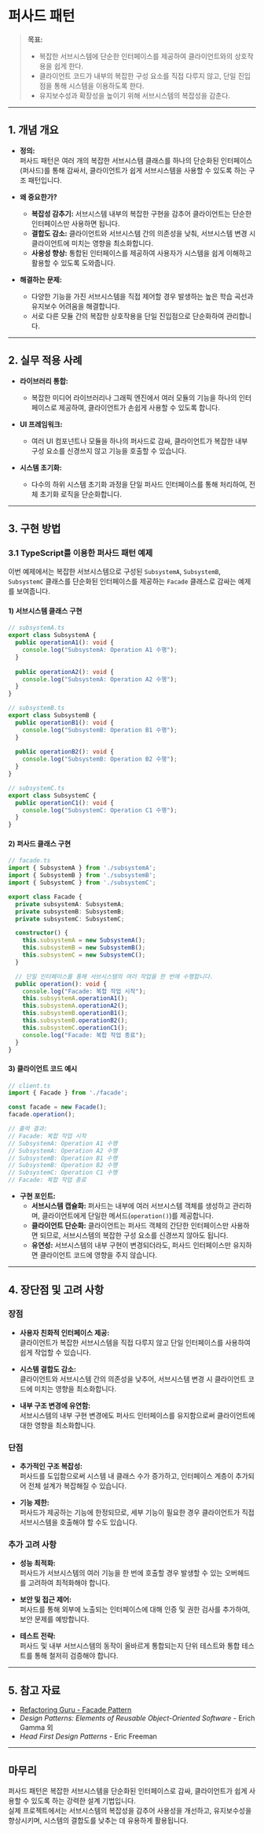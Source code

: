 # 퍼사드 패턴

> **목표:**  
> - 복잡한 서브시스템에 단순한 인터페이스를 제공하여 클라이언트와의 상호작용을 쉽게 한다.  
> - 클라이언트 코드가 내부의 복잡한 구성 요소를 직접 다루지 않고, 단일 진입점을 통해 시스템을 이용하도록 한다.  
> - 유지보수성과 확장성을 높이기 위해 서브시스템의 복잡성을 감춘다.

---

## 1. 개념 개요

- **정의:**  
  퍼사드 패턴은 여러 개의 복잡한 서브시스템 클래스를 하나의 단순화된 인터페이스(퍼사드)를 통해 감싸서, 클라이언트가 쉽게 서브시스템을 사용할 수 있도록 하는 구조 패턴입니다.

- **왜 중요한가?**  
  - **복잡성 감추기:** 서브시스템 내부의 복잡한 구현을 감추어 클라이언트는 단순한 인터페이스만 사용하면 됩니다.  
  - **결합도 감소:** 클라이언트와 서브시스템 간의 의존성을 낮춰, 서브시스템 변경 시 클라이언트에 미치는 영향을 최소화합니다.  
  - **사용성 향상:** 통합된 인터페이스를 제공하여 사용자가 시스템을 쉽게 이해하고 활용할 수 있도록 도와줍니다.

- **해결하는 문제:**  
  - 다양한 기능을 가진 서브시스템을 직접 제어할 경우 발생하는 높은 학습 곡선과 유지보수 어려움을 해결합니다.  
  - 서로 다른 모듈 간의 복잡한 상호작용을 단일 진입점으로 단순화하여 관리합니다.

---

## 2. 실무 적용 사례

- **라이브러리 통합:**  
  - 복잡한 미디어 라이브러리나 그래픽 엔진에서 여러 모듈의 기능을 하나의 인터페이스로 제공하여, 클라이언트가 손쉽게 사용할 수 있도록 합니다.

- **UI 프레임워크:**  
  - 여러 UI 컴포넌트나 모듈을 하나의 퍼사드로 감싸, 클라이언트가 복잡한 내부 구성 요소를 신경쓰지 않고 기능을 호출할 수 있습니다.

- **시스템 초기화:**  
  - 다수의 하위 시스템 초기화 과정을 단일 퍼사드 인터페이스를 통해 처리하여, 전체 초기화 로직을 단순화합니다.

---

## 3. 구현 방법

### 3.1 TypeScript를 이용한 퍼사드 패턴 예제

이번 예제에서는 복잡한 서브시스템으로 구성된 `SubsystemA`, `SubsystemB`, `SubsystemC` 클래스를 단순화된 인터페이스를 제공하는 `Facade` 클래스로 감싸는 예제를 보여줍니다.

#### **1) 서브시스템 클래스 구현**

```typescript
// subsystemA.ts
export class SubsystemA {
  public operationA1(): void {
    console.log("SubsystemA: Operation A1 수행");
  }
  
  public operationA2(): void {
    console.log("SubsystemA: Operation A2 수행");
  }
}
```

```typescript
// subsystemB.ts
export class SubsystemB {
  public operationB1(): void {
    console.log("SubsystemB: Operation B1 수행");
  }
  
  public operationB2(): void {
    console.log("SubsystemB: Operation B2 수행");
  }
}
```

```typescript
// subsystemC.ts
export class SubsystemC {
  public operationC1(): void {
    console.log("SubsystemC: Operation C1 수행");
  }
}
```

#### **2) 퍼사드 클래스 구현**

```typescript
// facade.ts
import { SubsystemA } from './subsystemA';
import { SubsystemB } from './subsystemB';
import { SubsystemC } from './subsystemC';

export class Facade {
  private subsystemA: SubsystemA;
  private subsystemB: SubsystemB;
  private subsystemC: SubsystemC;

  constructor() {
    this.subsystemA = new SubsystemA();
    this.subsystemB = new SubsystemB();
    this.subsystemC = new SubsystemC();
  }

  // 단일 인터페이스를 통해 서브시스템의 여러 작업을 한 번에 수행합니다.
  public operation(): void {
    console.log("Facade: 복합 작업 시작");
    this.subsystemA.operationA1();
    this.subsystemA.operationA2();
    this.subsystemB.operationB1();
    this.subsystemB.operationB2();
    this.subsystemC.operationC1();
    console.log("Facade: 복합 작업 종료");
  }
}
```

#### **3) 클라이언트 코드 예시**

```typescript
// client.ts
import { Facade } from './facade';

const facade = new Facade();
facade.operation();

// 출력 결과:
// Facade: 복합 작업 시작
// SubsystemA: Operation A1 수행
// SubsystemA: Operation A2 수행
// SubsystemB: Operation B1 수행
// SubsystemB: Operation B2 수행
// SubsystemC: Operation C1 수행
// Facade: 복합 작업 종료
```

- **구현 포인트:**  
  - **서브시스템 캡슐화:** 퍼사드는 내부에 여러 서브시스템 객체를 생성하고 관리하며, 클라이언트에게 단일한 메서드(`operation()`)를 제공합니다.  
  - **클라이언트 단순화:** 클라이언트는 퍼사드 객체의 간단한 인터페이스만 사용하면 되므로, 서브시스템의 복잡한 구성 요소를 신경쓰지 않아도 됩니다.  
  - **유연성:** 서브시스템의 내부 구현이 변경되더라도, 퍼사드 인터페이스만 유지하면 클라이언트 코드에 영향을 주지 않습니다.

---

## 4. 장단점 및 고려 사항

### 장점
- **사용자 친화적 인터페이스 제공:**  
  클라이언트가 복잡한 서브시스템을 직접 다루지 않고 단일 인터페이스를 사용하여 쉽게 작업할 수 있습니다.
  
- **시스템 결합도 감소:**  
  클라이언트와 서브시스템 간의 의존성을 낮추어, 서브시스템 변경 시 클라이언트 코드에 미치는 영향을 최소화합니다.
  
- **내부 구조 변경에 유연함:**  
  서브시스템의 내부 구현 변경에도 퍼사드 인터페이스를 유지함으로써 클라이언트에 대한 영향을 최소화합니다.

### 단점
- **추가적인 구조 복잡성:**  
  퍼사드를 도입함으로써 시스템 내 클래스 수가 증가하고, 인터페이스 계층이 추가되어 전체 설계가 복잡해질 수 있습니다.
  
- **기능 제한:**  
  퍼사드가 제공하는 기능에 한정되므로, 세부 기능이 필요한 경우 클라이언트가 직접 서브시스템을 호출해야 할 수도 있습니다.

### 추가 고려 사항
- **성능 최적화:**  
  퍼사드가 서브시스템의 여러 기능을 한 번에 호출할 경우 발생할 수 있는 오버헤드를 고려하여 최적화해야 합니다.
  
- **보안 및 접근 제어:**  
  퍼사드를 통해 외부에 노출되는 인터페이스에 대해 인증 및 권한 검사를 추가하여, 보안 문제를 예방합니다.
  
- **테스트 전략:**  
  퍼사드 및 내부 서브시스템의 동작이 올바르게 통합되는지 단위 테스트와 통합 테스트를 통해 철저히 검증해야 합니다.

---

## 5. 참고 자료

- [Refactoring Guru - Facade Pattern](https://refactoring.guru/design-patterns/facade)  
- _Design Patterns: Elements of Reusable Object-Oriented Software_ - Erich Gamma 외  
- _Head First Design Patterns_ - Eric Freeman

---

## 마무리

퍼사드 패턴은 복잡한 서브시스템을 단순화된 인터페이스로 감싸, 클라이언트가 쉽게 사용할 수 있도록 하는 강력한 설계 기법입니다.  
실제 프로젝트에서는 서브시스템의 복잡성을 감추어 사용성을 개선하고, 유지보수성을 향상시키며, 시스템의 결합도를 낮추는 데 유용하게 활용됩니다.